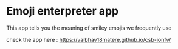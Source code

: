 # Emoji enterpreter app
This app tells you the meaning of smiley emojis we frequently use

check the app here :
https://vaibhav18matere.github.io/csb-ionfv/
